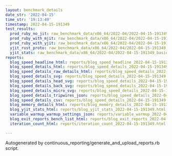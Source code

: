 ```yaml
---
layout: benchmark_details
date_str: '2022-04-15'
time_str: '19:13:49'
timestamp: 2022-04-15-191349
test_results:
  prod_ruby_no_jit: raw_benchmark_data/x86_64/2022-04/2022-04-15-191349_basic_benchmark_prod_ruby_no_jit.json
  prod_ruby_with_mjit: raw_benchmark_data/x86_64/2022-04/2022-04-15-191349_basic_benchmark_prod_ruby_with_mjit.json
  prod_ruby_with_yjit: raw_benchmark_data/x86_64/2022-04/2022-04-15-191349_basic_benchmark_prod_ruby_with_yjit.json
  yjit_rust_proto: raw_benchmark_data/x86_64/2022-04/2022-04-15-191349_basic_benchmark_yjit_rust_proto.json
  yjit_stats: raw_benchmark_data/x86_64/2022-04/2022-04-15-191349_basic_benchmark_yjit_stats.json
reports:
  blog_speed_headline_html: reports/blog_speed_headline_2022-04-15-191349.html
  blog_speed_details_html: reports/blog_speed_details_2022-04-15-191349.html
  blog_speed_details_raw_details_html: reports/blog_speed_details_2022-04-15-191349.raw_details.html
  blog_speed_details_svg: reports/blog_speed_details_2022-04-15-191349.svg
  blog_speed_details_head_svg: reports/blog_speed_details_2022-04-15-191349.head.svg
  blog_speed_details_back_svg: reports/blog_speed_details_2022-04-15-191349.back.svg
  blog_speed_details_micro_svg: reports/blog_speed_details_2022-04-15-191349.micro.svg
  blog_speed_details_tripwires_json: reports/blog_speed_details_2022-04-15-191349.tripwires.json
  blog_speed_details_csv: reports/blog_speed_details_2022-04-15-191349.csv
  blog_memory_details_html: reports/blog_memory_details_2022-04-15-191349.html
  blog_yjit_stats_html: reports/blog_yjit_stats_2022-04-15-191349.html
  variable_warmup_warmup_settings_json: reports/variable_warmup_2022-04-15-191349.warmup_settings.json
  blog_exit_reports_bench_list_html: reports/blog_exit_reports_2022-04-15-191349.bench_list.html
  iteration_count_html: reports/iteration_count_2022-04-15-191349.html

---
```

Autogenerated by continuous_reporting/generate_and_upload_reports.rb script.
